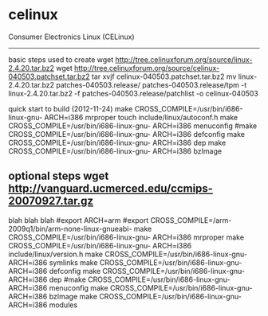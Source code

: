 celinux
=======

Consumer Electronics Linux (CELinux)


----------------------------------------------------------------
basic steps used to create
	wget http://tree.celinuxforum.org/source/linux-2.4.20.tar.bz2
	wget http://tree.celinuxforum.org/source/celinux-040503.patchset.tar.bz2
	tar xvjf celinux-040503.patchset.tar.bz2
	mv linux-2.4.20.tar.bz2 patches-040503.release/
	patches-040503.release/tpm -t linux-2.4.20.tar.bz2 -f patches-040503.release/patchlist -o celinux-040503

quick start to build (2012-11-24)
	make CROSS_COMPILE=/usr/bin/i686-linux-gnu- ARCH=i386 mrproper
	touch include/linux/autoconf.h
	make CROSS_COMPILE=/usr/bin/i686-linux-gnu- ARCH=i386 menuconfig
	#make CROSS_COMPILE=/usr/bin/i686-linux-gnu- ARCH=i386 defconfig
	make CROSS_COMPILE=/usr/bin/i686-linux-gnu- ARCH=i386 dep
	make CROSS_COMPILE=/usr/bin/i686-linux-gnu- ARCH=i386 bzImage

optional steps
	wget http://vanguard.ucmerced.edu/ccmips-20070927.tar.gz
----------------------------------------------------------------

blah blah blah
	#export ARCH=arm
	#export CROSS_COMPILE=/arm-2009q1/bin/arm-none-linux-gnueabi-
	make CROSS_COMPILE=/usr/bin/i686-linux-gnu- ARCH=i386 mrproper
	make CROSS_COMPILE=/usr/bin/i686-linux-gnu- ARCH=i386 include/linux/version.h
	make CROSS_COMPILE=/usr/bin/i686-linux-gnu- ARCH=i386 symlinks
	make CROSS_COMPILE=/usr/bin/i686-linux-gnu- ARCH=i386 defconfig
	make CROSS_COMPILE=/usr/bin/i686-linux-gnu- ARCH=i386 dep
	#make CROSS_COMPILE=/usr/bin/i686-linux-gnu- ARCH=i386 menuconfig
	make CROSS_COMPILE=/usr/bin/i686-linux-gnu- ARCH=i386 bzImage
	make CROSS_COMPILE=/usr/bin/i686-linux-gnu- ARCH=i386 modules

